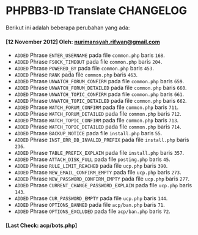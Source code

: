 PHPBB3-ID Translate CHANGELOG
=============================

Berikut ini adalah beberapa perubahan yang ada:

#### [12 November 2012] Oleh: nurimansyah.rifwan@gmail.com

* `ADDED` Phrase `ENTER_USERNAME` pada file `common.php` baris `168`.
* `ADDED` Phrase `FSOCK_TIMEOUT` pada file `common.php` baris `204`.
* `ADDED` Phrase `POWERED_BY` pada file `common.php` baris `453`.
* `ADDED` Phrase `RANK` pada file `common.php` baris `463`.
* `ADDED` Phrase `UNWATCH_FORUM_CONFIRM` pada file `common.php` baris `659`.
* `ADDED` Phrase `UNWATCH_FORUM_DETAILED` pada file `common.php` baris `660`.
* `ADDED` Phrase `UNWATCH_TOPIC_CONFIRM` pada file `common.php` baris `661`.
* `ADDED` Phrase `UNWATCH_TOPIC_DETAILED` pada file `common.php` baris `662`.
* `ADDED` Phrase `WATCH_FORUM_CONFIRM` pada file `common.php` baris `711`.
* `ADDED` Phrase `WATCH_FORUM_DETAILED` pada file `common.php` baris `712`.
* `ADDED` Phrase `WATCH_TOPIC_CONFIRM` pada file `common.php` baris `713`.
* `ADDED` Phrase `WATCH_TOPIC_DETAILED` pada file `common.php` baris `714`.
* `ADDED` Phrase `BACKUP_NOTICE` pada file `install.php` baris `55`.
* `ADDED` Phrase `INST_ERR_DB_INVALID_PREFIX` pada file `install.php` baris `236`.
* `ADDED` Phrase `TABLE_PREFIX_EXPLAIN` pada file `install.php` baris `357`.
* `ADDED` Phrase `ATTACH_DISK_FULL` pada file `posting.php` baris `45`.
* `ADDED` Phrase `RULE_LIMIT_REACHED` pada file `ucp.php` baris `390`.
* `ADDED` Phrase `NEW_EMAIL_CONFIRM_EMPTY` pada file `ucp.php` baris `273`.
* `ADDED` Phrase `NEW_PASSWORD_CONFIRM_EMPTY` pada file `ucp.php` baris `277`.
* `ADDED` Phrase `CURRENT_CHANGE_PASSWORD_EXPLAIN` pada file `ucp.php` baris `143`.
* `ADDED` Phrase `CUR_PASSWORD_EMPTY` pada file `ucp.php` baris `144`.
* `ADDED` Phrase `OPTIONS_BANNED` pada file `acp/ban.php` baris `71`.
* `ADDED` Phrase `OPTIONS_EXCLUDED` pada file `acp/ban.php` baris `72`.

#### [Last Check: acp/bots.php]